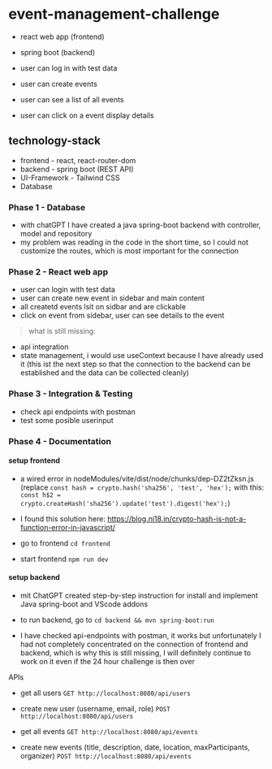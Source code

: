 # event-management-challenge
- react web app (frontend)
- spring boot (backend)

- user can log in with test data
- user can create events
- user can see a list of all events
- user can click on a event display details 


## technology-stack
- frontend - react, react-router-dom
- backend - spring boot (REST API)
- UI-Framework - Tailwind CSS
- Database


### Phase 1 - Database
- with chatGPT I have created a java spring-boot backend with 
    controller, model and repository
- my problem was reading in the code in the short time, so I could not 
    customize the routes, which is most important for the connection


### Phase 2 - React web app
- user can login with test data
- user can create new event in sidebar and main content
- all createtd events lsit on sidbar and are clickable
- click on event from sidebar, user can see details to the event


> what is still missing:
- api integration
- state management, i would use useContext because I have already used it 
    (this ist the next step so that the connection to the backend can be 
    established and the data can be collected cleanly)


### Phase 3 - Integration & Testing
- check api endpoints with postman
- test some posible userinput

### Phase 4 - Documentation


#### setup frontend
- a wired error in nodeModules/vite/dist/node/chunks/dep-DZ2tZksn.js 
    (replace `const hash = crypto.hash('sha256', 'test', 'hex');` with 
    this: `const h$2 = crypto.createHash('sha256').update('test').digest('hex');`)

- I found this solution here: https://blog.ni18.in/crypto-hash-is-not-a-function-error-in-javascript/


- go to frontend `cd frontend`
- start frontend `npm run dev`


#### setup backend
- mit ChatGPT created step-by-step instruction for install and implement Java spring-boot and VScode addons

- to run backend, go to `cd backend && mvn spring-boot:run`

- I have checked api-endpoints with postman, it works but unfortunately I had not completely 
    concentrated on the connection of frontend and backend, which is why this is still missing, 
    I will definitely continue to work on it even if the 24 hour challenge is then over

APIs
- get all users
`GET http://localhost:8080/api/users`

- create new user (username, email, role)
`POST http://localhost:8080/api/users`

- get all events
`GET http://localhost:8080/api/events`

- create new events (title, description, date, location, maxParticipants, organizer)
`POST http://localhost:8080/api/events`